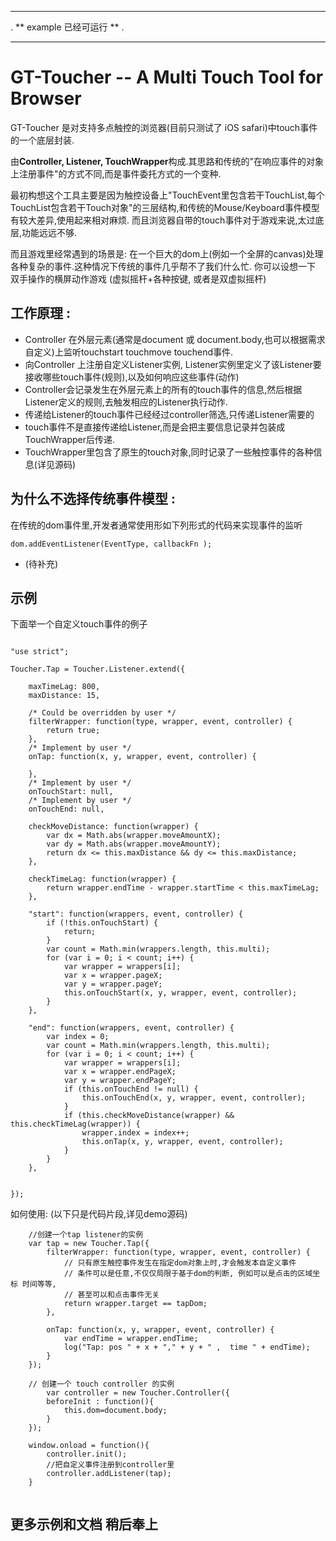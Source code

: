 ---------------
.
** example 已经可运行 **
.

---------------


GT-Toucher -- A Multi Touch Tool for Browser
=========================

GT-Toucher 是对支持多点触控的浏览器(目前只测试了 iOS safari)中touch事件的一个底层封装.

由**Controller, Listener, TouchWrapper**构成.其思路和传统的"在响应事件的对象上注册事件"的方式不同,而是事件委托方式的一个变种.

最初构想这个工具主要是因为触控设备上"TouchEvent里包含若干TouchList,每个TouchList包含若干Touch对象"的三层结构,和传统的Mouse/Keyboard事件模型有较大差异,使用起来相对麻烦.
而且浏览器自带的touch事件对于游戏来说,太过底层,功能远远不够.

而且游戏里经常遇到的场景是: 在一个巨大的dom上(例如一个全屏的canvas)处理各种复杂的事件.这种情况下传统的事件几乎帮不了我们什么忙.
你可以设想一下 双手操作的横屏动作游戏 (虚拟摇杆+各种按键, 或者是双虚拟摇杆)


工作原理 : 
---------------------
* Controller 在外层元素(通常是document 或 document.body,也可以根据需求自定义)上监听touchstart touchmove touchend事件.
* 向Controller 上注册自定义Listener实例, Listener实例里定义了该Listener要接收哪些touch事件(规则),以及如何响应这些事件(动作)
* Controller会记录发生在外层元素上的所有的touch事件的信息,然后根据Listener定义的规则,去触发相应的Listener执行动作.
* 传递给Listener的touch事件已经经过controller筛选,只传递Listener需要的
* touch事件不是直接传递给Listener,而是会把主要信息记录并包装成TouchWrapper后传递.
* TouchWrapper里包含了原生的touch对象,同时记录了一些触控事件的各种信息(详见源码)


为什么不选择传统事件模型 : 
---------------------
在传统的dom事件里,开发者通常使用形如下列形式的代码来实现事件的监听

	dom.addEventListener(EventType, callbackFn );


* (待补充)



示例
-----------------
下面举一个自定义touch事件的例子


```

"use strict";

Toucher.Tap = Toucher.Listener.extend({

    maxTimeLag: 800,
    maxDistance: 15,

    /* Could be overridden by user */
    filterWrapper: function(type, wrapper, event, controller) {
        return true;
    },
    /* Implement by user */
    onTap: function(x, y, wrapper, event, controller) {

    },
    /* Implement by user */
    onTouchStart: null,
    /* Implement by user */
    onTouchEnd: null,

    checkMoveDistance: function(wrapper) {
        var dx = Math.abs(wrapper.moveAmountX);
        var dy = Math.abs(wrapper.moveAmountY);
        return dx <= this.maxDistance && dy <= this.maxDistance;
    },

    checkTimeLag: function(wrapper) {
        return wrapper.endTime - wrapper.startTime < this.maxTimeLag;
    },

    "start": function(wrappers, event, controller) {
        if (!this.onTouchStart) {
            return;
        }
        var count = Math.min(wrappers.length, this.multi);
        for (var i = 0; i < count; i++) {
            var wrapper = wrappers[i];
            var x = wrapper.pageX;
            var y = wrapper.pageY;
            this.onTouchStart(x, y, wrapper, event, controller);
        }
    },

    "end": function(wrappers, event, controller) {
        var index = 0;
        var count = Math.min(wrappers.length, this.multi);
        for (var i = 0; i < count; i++) {
            var wrapper = wrappers[i];
            var x = wrapper.endPageX;
            var y = wrapper.endPageY;
            if (this.onTouchEnd != null) {
                this.onTouchEnd(x, y, wrapper, event, controller);
            }
            if (this.checkMoveDistance(wrapper) && this.checkTimeLag(wrapper)) {
                wrapper.index = index++;
                this.onTap(x, y, wrapper, event, controller);
            }
        }
    },


});

```



	
如何使用: (以下只是代码片段,详见demo源码)

```
    //创建一个tap listener的实例
	var tap = new Toucher.Tap({
	    filterWrapper: function(type, wrapper, event, controller) {
	        // 只有原生触控事件发生在指定dom对象上时,才会触发本自定义事件
	        // 条件可以是任意,不仅仅局限于基于dom的判断, 例如可以是点击的区域坐标 时间等等,
	        // 甚至可以和点击事件无关
	        return wrapper.target == tapDom;
	    },

	    onTap: function(x, y, wrapper, event, controller) {
	        var endTime = wrapper.endTime;
	        log("Tap: pos " + x + "," + y + " ,  time " + endTime);
	    }
	});

    // 创建一个 touch controller 的实例
        var controller = new Toucher.Controller({
        beforeInit : function(){
            this.dom=document.body;
        }
    });

    window.onload = function(){
        controller.init();
        //把自定义事件注册到controller里
        controller.addListener(tap);
    }
	
```


更多示例和文档 稍后奉上
--------------------



